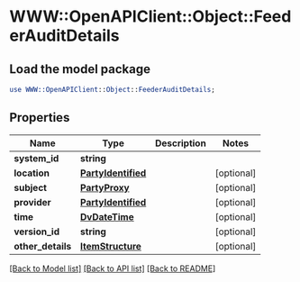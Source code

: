 # WWW::OpenAPIClient::Object::FeederAuditDetails

## Load the model package
```perl
use WWW::OpenAPIClient::Object::FeederAuditDetails;
```

## Properties
Name | Type | Description | Notes
------------ | ------------- | ------------- | -------------
**system_id** | **string** |  | 
**location** | [**PartyIdentified**](PartyIdentified.md) |  | [optional] 
**subject** | [**PartyProxy**](PartyProxy.md) |  | [optional] 
**provider** | [**PartyIdentified**](PartyIdentified.md) |  | [optional] 
**time** | [**DvDateTime**](DvDateTime.md) |  | [optional] 
**version_id** | **string** |  | [optional] 
**other_details** | [**ItemStructure**](ItemStructure.md) |  | [optional] 

[[Back to Model list]](../README.md#documentation-for-models) [[Back to API list]](../README.md#documentation-for-api-endpoints) [[Back to README]](../README.md)


